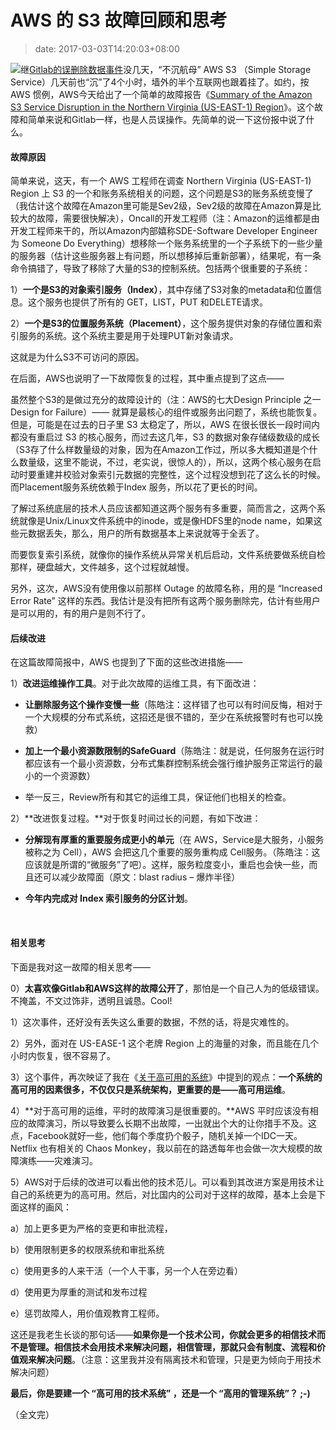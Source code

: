 # AWS 的 S3 故障回顾和思考
>date: 2017-03-03T14:20:03+08:00


![](https://coolshell.cn/wp-content/uploads/2017/03/Amazon-Web-Services-Down.png)继[Gitlab的误删除数据事件](https://coolshell.cn/articles/17680.html)没几天，“不沉航母” AWS S3 （Simple Storage Service）几天前也“沉”了4个小时，墙外的半个互联网也跟着挂了。如约，按 AWS 惯例，AWS今天给出了一个简单的故障报告《[Summary of the Amazon S3 Service Disruption in the Northern Virginia (US-EAST-1) Region](https://aws.amazon.com/cn/message/41926/)》。这个故障和简单来说和Gitlab一样，也是人员误操作。先简单的说一下这份报中说了什么。


#### 故障原因


简单来说，这天，有一个 AWS 工程师在调查 Northern Virginia (US-EAST-1) Region 上 S3 的一个和账务系统相关的问题，这个问题是S3的账务系统变慢了（我估计这个故障在Amazon里可能是Sev2级，Sev2级的故障在Amazon算是比较大的故障，需要很快解决），Oncall的开发工程师（注：Amazon的运维都是由开发工程师来干的，所以Amazon内部嬉称SDE-Software Developer Engineer 为 Someone Do Everything）想移除一个账务系统里的一个子系统下的一些少量的服务器（估计这些服务器上有问题，所以想移掉后重新部署），结果呢，有一条命令搞错了，导致了移除了大量的S3的控制系统。包括两个很重要的子系统：



1）**一个是S3的对象索引服务（Index）**，其中存储了S3对象的metadata和位置信息。这个服务也提供了所有的 GET，LIST，PUT 和DELETE请求。


2）**一个是S3的位置服务系统（Placement）**，这个服务提供对象的存储位置和索引服务的系统。这个系统主要是用于处理PUT新对象请求。


这就是为什么S3不可访问的原因。


在后面，AWS也说明了一下故障恢复的过程，其中重点提到了这点——


虽然整个S3的是做过充分的故障设计的（注：AWS的七大Design Principle 之一 Design for Failure）—— 就算是最核心的组件或服务出问题了，系统也能恢复。但是，可能是在过去的日子里 S3 太稳定了，所以，AWS 在很长很长一段时间内都没有重启过 S3 的核心服务，而过去这几年，S3 的数据对象存储级数级的成长（S3存了什么样数量级的对象，因为在Amazon工作过，所以多大概知道是个什么数量级，这里不能说，不过，老实说，很惊人的），所以，这两个核心服务在启动时要重建并校验对象索引元数据的完整性，这个过程没想到花了这么长的时候。而Placement服务系统依赖于Index 服务，所以花了更长的时间。


了解过系统底层的技术人员应该都知道这两个服务有多重要，简而言之，这两个系统就像是Unix/Linux文件系统中的inode，或是像HDFS里的node name，如果这些元数据丢失，那么，用户的所有数据基本上来说就等于全丢了。


而要恢复索引系统，就像你的操作系统从异常关机后启动，文件系统要做系统自检那样，硬盘越大，文件越多，这个过程就越慢。


另外，这次，AWS没有使用像以前那样 Outage 的故障名称，用的是 “Increased Error Rate” 这样的东西。我估计是没有把所有这两个服务删除完，估计有些用户是可以用的，有的用户是则不行了。


#### 后续改进


在这篇故障简报中，AWS 也提到了下面的这些改进措施——


1）**改进运维操作工具**。对于此次故障的运维工具，有下面改进：


* **让删除服务这个操作变慢一些**（陈皓注：这样错了也可以有时间反悔，相对于一个大规模的分布式系统，这招还是很不错的，至少在系统报警时有也可以挽救）


* **加上一个最小资源数限制的SafeGuard**（陈皓注：就是说，任何服务在运行时都应该有一个最小资源数，分布式集群控制系统会强行维护服务正常运行的最小的一个资源数）


* 举一反三，Review所有和其它的运维工具，保证他们也相关的检查。


2）**改进恢复过程。**对于恢复时间过长的问题，有如下改进：


* **分解现有厚重的重要服务成更小的单元**（在 AWS，Service是大服务，小服务被称之为 Cell），AWS 会把这几个重要的服务重构成 Cell服务。（陈皓注：这应该就是所谓的“微服务”了吧）。这样，服务粒度变小，重启也会快一些，而且还可以减少故障面（原文：blast radius – 爆炸半径）


* **今年内完成对 Index 索引服务的分区计划**。


 


#### 相关思考


下面是我对这一故障的相关思考——


0）**太喜欢像Gitlab和AWS这样的故障公开了**，那怕是一个自己人为的低级错误。不掩盖，不文过饰非，透明且诚恳。Cool!


1）这次事件，还好没有丢失这么重要的数据，不然的话，将是灾难性的。


2）另外，面对在 US-EASE-1 这个老牌 Region 上的海量的对象，而且能在几个小时内恢复，很不容易了。


3）这个事件，再次映证了我在《[关于高可用的系统](https://coolshell.cn/articles/17459.html)》中提到的观点：**一个系统的高可用的因素很多，不仅仅只是系统架构，更重要的是——高可用运维**。


4）**对于高可用的运维，平时的故障演习是很重要的。**AWS 平时应该没有相应的故障演习，所以导致要么长期不出故障，一出就出个大的让你措手不及。这点，Facebook就好一些，他们每个季度扔个骰子，随机关掉一个IDC一天。Netflix 也有相关的 Chaos Monkey，我以前在的路透每年也会做一次大规模的故障演练——灾难演习。


5）AWS对于后续的改进可以看出他的技术范儿。可以看到其改进方案是用技术让自己的系统更为的高可用。然后，对比国内的公司对于这样的故障，基本上会是下面这样的画风：


a）加上更多更为严格的变更和审批流程，


b）使用限制更多的权限系统和审批系统


c）使用更多的人来干活（一个人干事，另一个人在旁边看）


d）使用更为厚重的测试和发布过程


e）惩罚故障人，用价值观教育工程师。


这还是我老生长谈的那句话——**如果你是一个技术公司，你就会更多的相信技术而不是管理。相信技术会用技术来解决问题，相信管理，那就只会有制度、流程和价值观来解决问题**。（注意：这里我并没有隔离技术和管理，只是更为倾向于用技术解决问题）


**最后，你是要建一个 “高可用的技术系统” ，还是一个 “高用的管理系统”？ ;-)**


（全文完）


 



